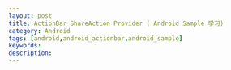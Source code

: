 ```yaml
---
layout: post
title: ActionBar ShareAction Provider ( Android Sample 学习)
category: Android
tags: [android,android_actionbar,android_sample]
keywords:
description:
---
```

